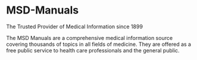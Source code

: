 # MSD-Manuals
The Trusted Provider of Medical Information since 1899

The MSD Manuals are a comprehensive medical information source covering thousands of topics in all fields of medicine. They are offered as a free public service to health care professionals and the general public.
